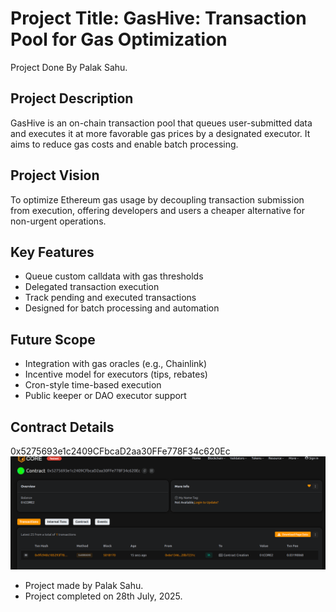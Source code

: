 # Project Title: GasHive: Transaction Pool for Gas Optimization 
Project Done By Palak Sahu.

## Project Description

GasHive is an on-chain transaction pool that queues user-submitted data and executes it at more favorable gas prices by a designated executor. It aims to reduce gas costs and enable batch processing.

## Project Vision

To optimize Ethereum gas usage by decoupling transaction submission from execution, offering developers and users a cheaper alternative for non-urgent operations.

## Key Features

- Queue custom calldata with gas thresholds
- Delegated transaction execution
- Track pending and executed transactions
- Designed for batch processing and automation

## Future Scope

- Integration with gas oracles (e.g., Chainlink)
- Incentive model for executors (tips, rebates)
- Cron-style time-based execution
- Public keeper or DAO executor support

## Contract Details
0x5275693e1c2409CFbcaD2aa30FFe778F34c620Ec
![alt text](image.png)

-  Project made by Palak Sahu.
-  Project completed on 28th July,  2025.

